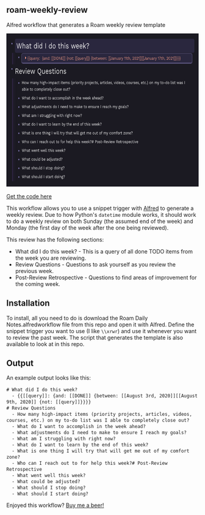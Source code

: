 ## roam-weekly-review
Alfred workflow that generates a Roam weekly review template

<img src="image.png" height=400>

[Get the code here](https://github.com/kylestratis/roam-weekly-review)

This workflow allows you to use a snippet trigger with [Alfred](https://www.alfredapp.com/) to generate a weekly review. Due to how Python's `datetime`
module works, it should work to do a weekly review on both Sunday (the assumed end of the week) and Monday (the first day of the week after the one being reviewed).

This review has the following sections:
* What did I do this week? - This is a query of all done TODO items from the week you are reviewing. 
* Review Questions - Questions to ask yourself as you review the previous week. 
* Post-Review Retrospective - Questions to find areas of improvement for the coming week.

## Installation
To install, all you need to do is download the Roam Daily Notes.alfredworkflow file from this repo and
open it with Alfred. Define the snippet trigger you want to use (I like `\\xrwr`) and use it whenever you
want to review the past week. The script that generates the template is also available to look
at in this repo. 

## Output
An example output looks like this: 
```
# What did I do this week?
  - {{[[query]]: {and: [[DONE]] {between: [[August 3rd, 2020]][[August 9th, 2020]] {not: [[query]]}}}}
# Review Questions
  - How many high-impact items (priority projects, articles, videos, courses, etc.) on my to-do list was I able to completely close out?
  - What do I want to accomplish in the week ahead?
  - What adjustments do I need to make to ensure I reach my goals?
  - What am I struggling with right now?
  - What do I want to learn by the end of this week?
  - What is one thing I will try that will get me out of my comfort zone?
  - Who can I reach out to for help this week?# Post-Review Retrospective
  - What went well this week?
  - What could be adjusted?
  - What should I stop doing?
  - What should I start doing?
```  

Enjoyed this workflow? [Buy me a beer!](https://www.buymeacoffee.com/kylestratis)
